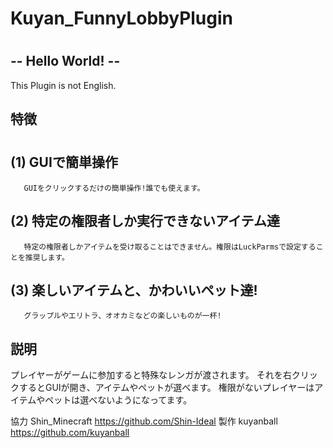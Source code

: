 # Kuyan_FunnyLobbyPlugin
# 
## -- Hello World! --


This Plugin is not English.

## 特徴
#
## (1) GUIで簡単操作
       GUIをクリックするだけの簡単操作!誰でも使えます。
## (2) 特定の権限者しか実行できないアイテム達
       特定の権限者しかアイテムを受け取ることはできません。権限はLuckParmsで設定することを推奨します。
## (3) 楽しいアイテムと、かわいいペット達!
       グラップルやエリトラ、オオカミなどの楽しいものが一杯!

## 説明

プレイヤーがゲームに参加すると特殊なレンガが渡されます。
それを右クリックするとGUIが開き、アイテムやペットが選べます。
権限がないプレイヤーはアイテムやペットは選べないようになってます。

協力 Shin_Minecraft https://github.com/Shin-Ideal 
製作 kuyanball https://github.com/kuyanball


       


